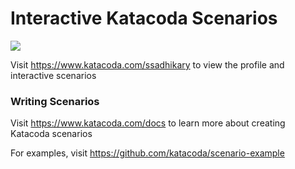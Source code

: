 # Interactive Katacoda Scenarios

[![](http://shields.katacoda.com/katacoda/ssadhikary/count.svg)](https://www.katacoda.com/ssadhikary "Get your profile on Katacoda.com")

Visit https://www.katacoda.com/ssadhikary to view the profile and interactive scenarios

### Writing Scenarios
Visit https://www.katacoda.com/docs to learn more about creating Katacoda scenarios

For examples, visit https://github.com/katacoda/scenario-example
